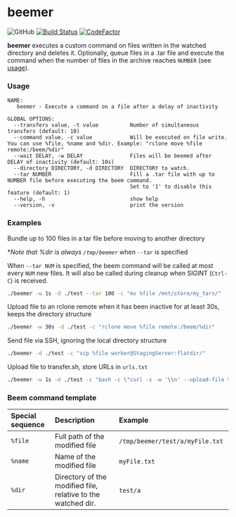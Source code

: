 # beemer
![GitHub](https://img.shields.io/github/license/simon987/beemer.svg)
[![Build Status](https://ci.simon987.net/buildStatus/icon?job=beemer_builds)](https://ci.simon987.net/job/beemer_builds/)
[![CodeFactor](https://www.codefactor.io/repository/github/simon987/beemer/badge)](https://www.codefactor.io/repository/github/simon987/beemer)

**beemer** executes a custom command on files written in the watched directory and deletes it.
Optionally, queue files in a .tar file and execute the command when the number of files in the
archive reaches `NUMBER` (see [usage](#usage)).

### Usage

```
NAME:
   beemer - Execute a command on a file after a delay of inactivity

GLOBAL OPTIONS:
  --transfers value, -t value          Number of simultaneous transfers (default: 10)
  --command value, -c value            Will be executed on file write. You can use %file, %name and %dir. Example: "rclone move %file remote:/beem/%dir"
  --wait DELAY, -w DELAY               Files will be beemed after DELAY of inactivity (default: 10s)
  --directory DIRECTORY, -d DIRECTORY  DIRECTORY to watch.
  --tar NUMBER                         Fill a .tar file with up to NUMBER file before executing the beem command.
                                       Set to '1' to disable this feature (default: 1)
  --help, -h                           show help
  --version, -v                        print the version

```

### Examples

Bundle up to 100 files in a tar file before moving to another directory

\**Note that %dir is always `/tmp/beemer`* when `--tar` is specified

When `--tar NUM` is specified, the beem command will be called at most 
every `NUM` new files.
It will also be called during cleanup when SIGINT (`Ctrl-C`) is received.
```bash
./beemer -w 1s -d ./test --tar 100 -c "mv %file /mnt/store/my_tars/"
```

Upload file to an rclone remote when it has been inactive for at least 30s, 
keeps the directory structure
```bash
./beemer -w 30s -d ./test -c "rclone move %file remote:/beem/%dir"
```

Send file via SSH, ignoring the local directory structure
```bash
./beemer -d ./test -c "scp %file worker@StagingServer:flatdir/"
```

Upload file to transfer.sh, store URLs in `urls.txt`
```bash
./beemer -w 1s -d ./test -c "bash -c \"curl -s -w '\\n' --upload-file %file https://transfer.sh/%name &>> urls.txt\""
```

### Beem command template

| Special sequence | Description | Example |
| :--- | :--- | :--- |
| `%file` | Full path of the modified file | `/tmp/beemer/test/a/myFile.txt` |
| `%name` | Name of the modified file | `myFile.txt` |
| `%dir` | Directory of the modified file, relative to the watched dir. | `test/a` |
